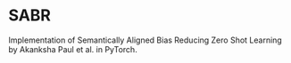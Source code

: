 # SABR
Implementation of Semantically Aligned Bias Reducing Zero Shot Learning by Akanksha Paul et al. in PyTorch.
